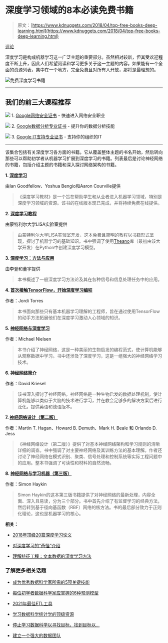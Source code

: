 # 深度学习领域的8本必读免费书籍

> 原文：[https://www.kdnuggets.com/2018/04/top-free-books-deep-learning.html](https://www.kdnuggets.com/2018/04/top-free-books-deep-learning.html)

[评论](#comments)

深度学习是构成机器学习这一广泛主题的重要部分。虽然相对较新，但其受欢迎程度不断上升，因此人们希望阅读和学习更多关于这一主题的内容。如果能有一个全面的资源列表，集中在一个地方，完全免费且对所有人开放，那将是最理想的。

![免费深度学习书籍](../Images/fa4827235f9489a12ba739030f01bc38.png)

* * *

## 我们的前三大课程推荐

![](../Images/0244c01ba9267c002ef39d4907e0b8fb.png) 1\. [Google网络安全证书](https://www.kdnuggets.com/google-cybersecurity) - 快速进入网络安全职业

![](../Images/e225c49c3c91745821c8c0368bf04711.png) 2\. [Google数据分析专业证书](https://www.kdnuggets.com/google-data-analytics) - 提升你的数据分析技能

![](../Images/0244c01ba9267c002ef39d4907e0b8fb.png) 3\. [Google IT支持专业证书](https://www.kdnuggets.com/google-itsupport) - 支持你的组织的IT

* * *

该集合包括有关深度学习各方面的书籍。它从覆盖整体主题的书名开始，然后转向那些可以帮助初学者从机器学习扩展到深度学习的书籍。列表最后是讨论神经网络的书籍，包括介绍主题的书籍和深入探讨网络架构的书籍。

**1\. [深度学习](http://www.deeplearningbook.org/)**

由Ian Goodfellow、Yoshua Bengio和Aaron Courville提供

> 《深度学习教材》是一个旨在帮助学生和从业者进入机器学习领域，特别是深度学习领域的资源。该书的在线版本现已完成，并将持续免费在线提供。

**2\. [深度学习教程](http://deeplearning.net/tutorial/deeplearning.pdf)**

由蒙特利尔大学LISA实验室提供

> 由蒙特利尔大学LISA实验室开发，这本免费且简明的教程以书籍形式呈现，探讨了机器学习的基础知识。书中强调了使用[Theano](https://pypi.python.org/pypi/Theano)库（最初由该大学开发）在Python中创建深度学习模型。

**3\. [深度学习：方法与应用](https://www.microsoft.com/en-us/research/wp-content/uploads/2016/02/DeepLearning-NowPublishing-Vol7-SIG-039.pdf)**

由李登和董宇提供

> 本书概述了一般深度学习方法论及其在各种信号和信息处理任务中的应用。

**4\. [首次接触TensorFlow，开始深度学习编程](http://jorditorres.org/research-teaching/tensorflow/first-contact-with-tensorflow-book/)**

作者：Jordi Torres

> 本书面向那些只有基本机器学习理解的工程师，旨在通过使用TensorFlow的动手方法拓展他们在深度学习激动人心领域的知识。

**5\. [神经网络与深度学习](http://neuralnetworksanddeeplearning.com/index.html)**

作者：Michael Nielsen

> 本书介绍了神经网络，这是一种美丽的生物启发的编程范式，使计算机能够从观察数据中学习。书中还涉及了深度学习，这是一组强大的神经网络学习技术。

**6\. [神经网络简介](http://www.dkriesel.com/en/science/neural_networks)**

作者：David Kriesel

> 该书深入探讨了神经网络。神经网络是一种生物启发的数据处理机制，使计算机能够以类似于大脑的技术进行学习，并在教会足够多的解决方案后进行泛化。提供英语和德语版本。

**7\. [神经网络设计（第二版）](http://hagan.ecen.ceat.okstate.edu/nnd.html)**

作者：Martin T. Hagan、Howard B. Demuth、Mark H. Beale 和 Orlando D. Jess

> 《神经网络设计（第二版）》提供了对基本神经网络架构和学习规则的清晰详细的调查。书中强调了对主要神经网络及其训练方法的基本理解。作者还讨论了神经网络在模式识别、聚类、信号处理和控制系统等实际工程问题中的应用。整本书强调了可读性和材料的自然流畅。

**8\. [神经网络与学习机器（第三版）](https://cours.etsmtl.ca/sys843/REFS/Books/ebook_Haykin09.pdf)**

作者：Simon Haykin

> Simon Haykin的这本第三版书籍提供了对神经网络的最新处理，内容全面、深入且易读，分为三个部分。书中首先介绍了有监督学习的经典方法，然后转到基于径向基函数（RBF）网络的核方法。书的最后部分致力于正则化理论，这也是机器学习的核心。

**相关：**

+   [2018年顶级20篇深度学习论文](https://www.kdnuggets.com/2018/03/top-20-deep-learning-papers-2018.html)

+   [对深度学习的“奇怪”介绍](https://www.kdnuggets.com/2018/03/weird-introduction-deep-learning.html)

+   [理解特征工程：文本数据的深度学习方法](https://www.kdnuggets.com/2018/03/understanding-feature-engineering-deep-learning-methods-text-data.html)

### 了解更多相关话题

+   [成为优秀数据科学家所需的5项关键技能](https://www.kdnuggets.com/2021/12/5-key-skills-needed-become-great-data-scientist.html)

+   [每位初学者数据科学家应掌握的6种预测模型](https://www.kdnuggets.com/2021/12/6-predictive-models-every-beginner-data-scientist-master.html)

+   [2021年最佳ETL工具](https://www.kdnuggets.com/2021/12/mozart-best-etl-tools-2021.html)

+   [学习数据科学统计学的顶级资源](https://www.kdnuggets.com/2021/12/springboard-top-resources-learn-data-science-statistics.html)

+   [停止学习数据科学以寻找目标，找到目标以…](https://www.kdnuggets.com/2021/12/stop-learning-data-science-find-purpose.html)

+   [建立一个强大的数据团队](https://www.kdnuggets.com/2021/12/build-solid-data-team.html)
